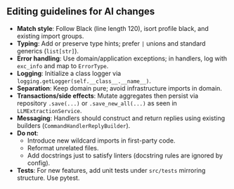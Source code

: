 ## Editing guidelines for AI changes

- **Match style**: Follow Black (line length 120), isort profile black, and existing import groups.
- **Typing**: Add or preserve type hints; prefer `|` unions and standard generics (`list[str]`).
- **Error handling**: Use domain/application exceptions; in handlers, log with `exc_info` and map to `ErrorType`.
- **Logging**: Initialize a class logger via `logging.getLogger(self.__class__.__name__)`.
- **Separation**: Keep domain pure; avoid infrastructure imports in domain.
- **Transactions/side effects**: Mutate aggregates then persist via repository `.save(...)` or `.save_new_all(...)` as seen in `LLMExtractionService`.
- **Messaging**: Handlers should construct and return replies using existing builders (`CommandHandlerReplyBuilder`).
- **Do not**:
  - Introduce new wildcard imports in first-party code.
  - Reformat unrelated files.
  - Add docstrings just to satisfy linters (docstring rules are ignored by config).
- **Tests**: For new features, add unit tests under `src/tests` mirroring structure. Use pytest.
